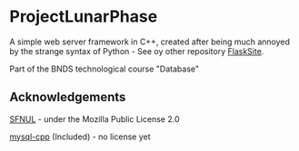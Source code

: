 # ProjectLunarPhase

A simple web server framework in C++, created after being much annoyed by the strange syntax of Python - See oy other repository [FlaskSite](https://github.com/Edgaru089/FlaskSite).

Part of the BNDS technological course "Database"

## Acknowledgements

[SFNUL](https://github.com/binary1248/SFNUL) - under the Mozilla Public License 2.0

[mysql-cpp](https://github.com/bskari/mysql-cpp) (Included) - no license yet

